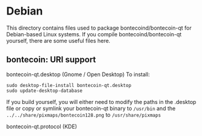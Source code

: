
Debian
====================
This directory contains files used to package bontecoind/bontecoin-qt
for Debian-based Linux systems. If you compile bontecoind/bontecoin-qt yourself, there are some useful files here.

## bontecoin: URI support ##


bontecoin-qt.desktop  (Gnome / Open Desktop)
To install:

	sudo desktop-file-install bontecoin-qt.desktop
	sudo update-desktop-database

If you build yourself, you will either need to modify the paths in
the .desktop file or copy or symlink your bontecoin-qt binary to `/usr/bin`
and the `../../share/pixmaps/bontecoin128.png` to `/usr/share/pixmaps`

bontecoin-qt.protocol (KDE)

